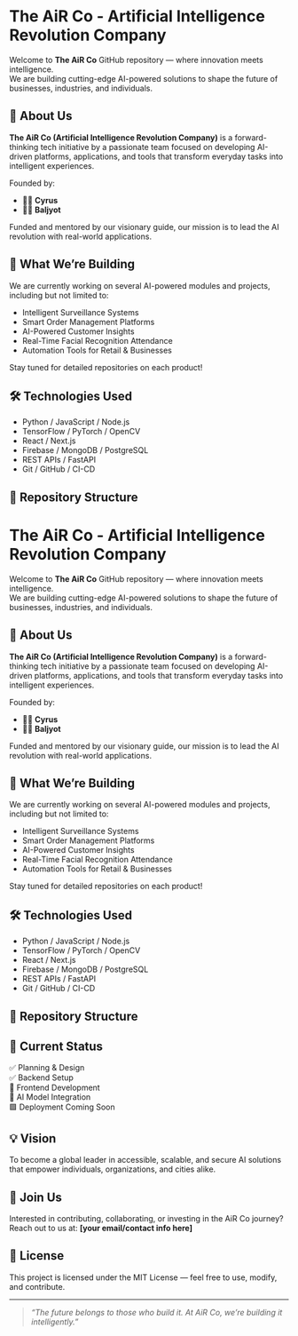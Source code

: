 # The AiR Co - Artificial Intelligence Revolution Company

Welcome to **The AiR Co** GitHub repository — where innovation meets intelligence.  
We are building cutting-edge AI-powered solutions to shape the future of businesses, industries, and individuals.

## 🚀 About Us

**The AiR Co (Artificial Intelligence Revolution Company)** is a forward-thinking tech initiative by a passionate team focused on developing AI-driven platforms, applications, and tools that transform everyday tasks into intelligent experiences.

Founded by:
- 👨‍💻 **Cyrus**
- 👨‍💻 **Baljyot**

Funded and mentored by our visionary guide, our mission is to lead the AI revolution with real-world applications.

## 🧠 What We’re Building

We are currently working on several AI-powered modules and projects, including but not limited to:

- Intelligent Surveillance Systems  
- Smart Order Management Platforms  
- AI-Powered Customer Insights  
- Real-Time Facial Recognition Attendance  
- Automation Tools for Retail & Businesses  

Stay tuned for detailed repositories on each product!

## 🛠️ Technologies Used

- Python / JavaScript / Node.js  
- TensorFlow / PyTorch / OpenCV  
- React / Next.js  
- Firebase / MongoDB / PostgreSQL  
- REST APIs / FastAPI  
- Git / GitHub / CI-CD  

## 📁 Repository Structure

# The AiR Co - Artificial Intelligence Revolution Company

Welcome to **The AiR Co** GitHub repository — where innovation meets intelligence.  
We are building cutting-edge AI-powered solutions to shape the future of businesses, industries, and individuals.

## 🚀 About Us

**The AiR Co (Artificial Intelligence Revolution Company)** is a forward-thinking tech initiative by a passionate team focused on developing AI-driven platforms, applications, and tools that transform everyday tasks into intelligent experiences.

Founded by:
- 👨‍💻 **Cyrus**
- 👨‍💻 **Baljyot**

Funded and mentored by our visionary guide, our mission is to lead the AI revolution with real-world applications.

## 🧠 What We’re Building

We are currently working on several AI-powered modules and projects, including but not limited to:

- Intelligent Surveillance Systems  
- Smart Order Management Platforms  
- AI-Powered Customer Insights  
- Real-Time Facial Recognition Attendance  
- Automation Tools for Retail & Businesses  

Stay tuned for detailed repositories on each product!

## 🛠️ Technologies Used

- Python / JavaScript / Node.js  
- TensorFlow / PyTorch / OpenCV  
- React / Next.js  
- Firebase / MongoDB / PostgreSQL  
- REST APIs / FastAPI  
- Git / GitHub / CI-CD  

## 📁 Repository Structure


## 📌 Current Status

✅ Planning & Design  
✅ Backend Setup  
🚧 Frontend Development  
🚧 AI Model Integration  
🟩 Deployment Coming Soon  

## 💡 Vision

To become a global leader in accessible, scalable, and secure AI solutions that empower individuals, organizations, and cities alike.

## 🤝 Join Us

Interested in contributing, collaborating, or investing in the AiR Co journey?  
Reach out to us at: **[your email/contact info here]**

## 📜 License

This project is licensed under the MIT License — feel free to use, modify, and contribute.

---

> _“The future belongs to those who build it. At AiR Co, we’re building it intelligently.”_


